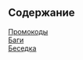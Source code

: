 ## Содержание
[Промокоды](https://github.com/qortalit/yandex/discussions/10)
</br>
[Баги](https://github.com/qortalit/yandex/issues)
</br>
[Беседка](https://github.com/qortalit/yandex/discussions/8)

